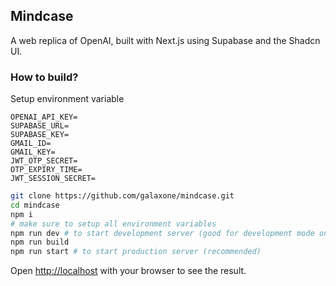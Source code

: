 ## Mindcase
A web replica of OpenAI, built with Next.js using Supabase and the Shadcn UI.
### How to build?
Setup environment variable
```env
OPENAI_API_KEY=
SUPABASE_URL=
SUPABASE_KEY=
GMAIL_ID=
GMAIL_KEY=
JWT_OTP_SECRET=
OTP_EXPIRY_TIME=
JWT_SESSION_SECRET=
```
```bash
git clone https://github.com/galaxone/mindcase.git
cd mindcase
npm i
# make sure to setup all environment variables
npm run dev # to start development server (good for development mode only)
npm run build
npm run start # to start production server (recommended)
```
Open [http://localhost](http://localhost) with your browser to see the result.
